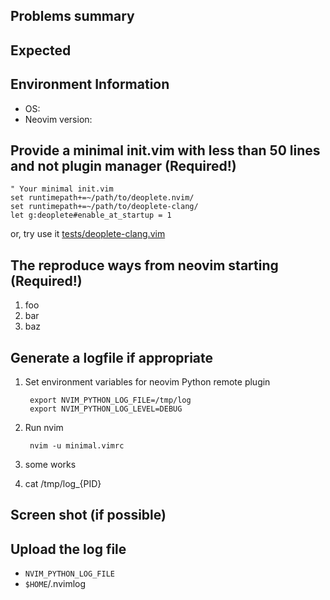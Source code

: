 ## Problems summary


## Expected


## Environment Information

 - OS:
 - Neovim version:


## Provide a minimal init.vim with less than 50 lines and not plugin manager (Required!)

```vim
" Your minimal init.vim
set runtimepath+=~/path/to/deoplete.nvim/
set runtimepath+=~/path/to/deoplete-clang/
let g:deoplete#enable_at_startup = 1
```

or, try use it [tests/deoplete-clang.vim](../tests/deoplete-clang.vim)


## The reproduce ways from neovim starting (Required!)

 1. foo
 2. bar
 3. baz


## Generate a logfile if appropriate

1. Set environment variables for neovim Python remote plugin

        export NVIM_PYTHON_LOG_FILE=/tmp/log
        export NVIM_PYTHON_LOG_LEVEL=DEBUG

2. Run nvim

        nvim -u minimal.vimrc

3. some works
3. cat /tmp/log_{PID}


## Screen shot (if possible)


## Upload the log file
 - `NVIM_PYTHON_LOG_FILE`
 - `$HOME`/.nvimlog

